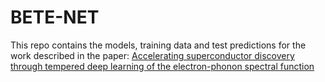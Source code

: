 # BETE-NET
This repo contains the models, training data and test predictions for the work described in the paper: [Accelerating superconductor discovery through tempered deep learning of the electron-phonon spectral function](https://arxiv.org/abs/2401.16611)
